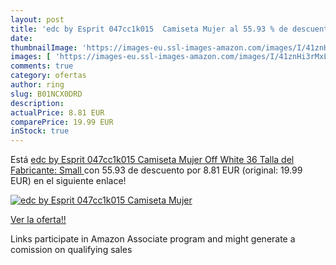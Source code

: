 ```yaml
---
layout: post
title: 'edc by Esprit 047cc1k015  Camiseta Mujer al 55.93 % de descuento'
date: 
thumbnailImage: 'https://images-eu.ssl-images-amazon.com/images/I/41znHi3rMxL._SL200_.jpg'
images: [ 'https://images-eu.ssl-images-amazon.com/images/I/41znHi3rMxL._SL200_.jpg' ]
comments: true
category: ofertas
author: ring
slug: B01NCX0DRD
description:
actualPrice: 8.81 EUR
comparePrice: 19.99 EUR
inStock: true
---
```


Está [edc by Esprit 047cc1k015  Camiseta Mujer   Off White   36  Talla del Fabricante: Small ](https://www.amazon.es/dp/B01NCX0DRD/?tag=tolees-21) con 55.93 de descuento por 8.81 EUR (original: 19.99 EUR) en el siguiente enlace!

[![edc by Esprit 047cc1k015  Camiseta Mujer](https://images-eu.ssl-images-amazon.com/images/I/41znHi3rMxL._SL200_.jpg)](https://www.amazon.es/dp/B01NCX0DRD/?tag=tolees-21)

[Ver la oferta!!](https://www.amazon.es/dp/B01NCX0DRD/?tag=tolees-21)

Links participate in Amazon Associate program and might generate a comission on qualifying sales


